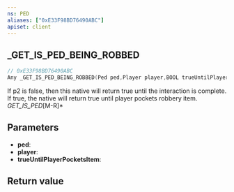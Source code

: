 ```yaml
---
ns: PED
aliases: ["0xE33F98BD76490ABC"]
apiset: client
---
```

## _GET_IS_PED_BEING_ROBBED

```c
// 0xE33F98BD76490ABC
Any _GET_IS_PED_BEING_ROBBED(Ped ped,Player player,BOOL trueUntilPlayerPocketsItem);
```

If p2 is false, then this native will return true until the interaction is complete. If true, the native will return true until player pockets robbery item.
_GET_IS_PED_[M-R]*

## Parameters
* **ped**:
* **player**:
* **trueUntilPlayerPocketsItem**:

## Return value